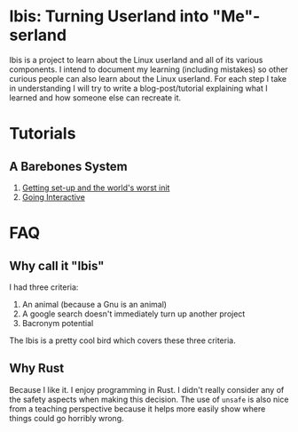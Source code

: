 # Ibis: Turning Userland into "Me"-serland

Ibis is a project to learn about the Linux userland and all of 
its various components. I intend to document my learning (including mistakes) 
so other curious people can also learn about the Linux userland. 
For each step I take in understanding I will try to write a blog-post/tutorial
explaining what I learned and how someone else can recreate it. 




# Tutorials
## A Barebones System
1. [Getting set-up and the world's worst init](tutorials/01_setup_and_bad_init.html)
1. [Going Interactive](tutorials/02_going_interactive.html)

# FAQ

## Why call it "Ibis"

I had three criteria:

1. An animal (because a Gnu is an animal)
1. A google search doesn't immediately turn up another project
1. Bacronym potential

The Ibis is a pretty cool bird which covers these three criteria. 


## Why Rust

Because I like it. I enjoy programming in Rust. 
I didn't really consider any of the safety aspects when making this decision. 
The use of `unsafe` is also nice from a teaching perspective because it helps
more easily show where things could go horribly wrong. 
